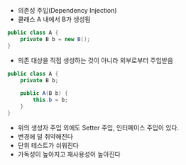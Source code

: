 - 의존성 주입(Dependency Injection)
- 클래스 A 내에서 B가 생성됨
```java
public class A {
    private B b = new B();
}
```
- 의존 대상을 직접 생성하는 것이 아니라 외부로부터 주입받음
```java
public class A {
    private B b;
    
    public A(B b) {
        this.b = b;
    }
}
```
- 위의 생성자 주입 외에도 Setter 주입, 인터페이스 주입이 있다.
- 변경에 덜 취약해진다
- 단위 테스트가 쉬워진다
- 가독성이 높아지고 재사용성이 높아진다